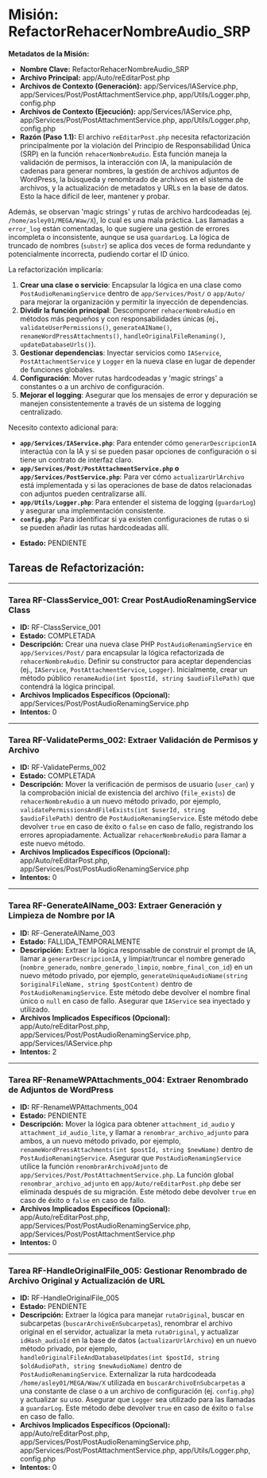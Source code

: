 # Misión: RefactorRehacerNombreAudio_SRP

**Metadatos de la Misión:**
- **Nombre Clave:** RefactorRehacerNombreAudio_SRP
- **Archivo Principal:** app/Auto/reEditarPost.php
- **Archivos de Contexto (Generación):** app/Services/IAService.php, app/Services/Post/PostAttachmentService.php, app/Utils/Logger.php, config.php
- **Archivos de Contexto (Ejecución):** app/Services/IAService.php, app/Services/Post/PostAttachmentService.php, app/Utils/Logger.php, config.php
- **Razón (Paso 1.1):** El archivo `reEditarPost.php` necesita refactorización principalmente por la violación del Principio de Responsabilidad Única (SRP) en la función `rehacerNombreAudio`. Esta función maneja la validación de permisos, la interacción con IA, la manipulación de cadenas para generar nombres, la gestión de archivos adjuntos de WordPress, la búsqueda y renombrado de archivos en el sistema de archivos, y la actualización de metadatos y URLs en la base de datos. Esto la hace difícil de leer, mantener y probar.

Además, se observan 'magic strings' y rutas de archivo hardcodeadas (ej. `/home/asley01/MEGA/Waw/X`), lo cual es una mala práctica. Las llamadas a `error_log` están comentadas, lo que sugiere una gestión de errores incompleta o inconsistente, aunque se usa `guardarLog`. La lógica de truncado de nombres (`substr`) se aplica dos veces de forma redundante y potencialmente incorrecta, pudiendo cortar el ID único.

La refactorización implicaría:
1.  **Crear una clase o servicio**: Encapsular la lógica en una clase como `PostAudioRenamingService` dentro de `app/Services/Post/` o `app/Auto/` para mejorar la organización y permitir la inyección de dependencias.
2.  **Dividir la función principal**: Descomponer `rehacerNombreAudio` en métodos más pequeños y con responsabilidades únicas (ej., `validateUserPermissions()`, `generateAIName()`, `renameWordPressAttachments()`, `handleOriginalFileRenaming()`, `updateDatabaseUrls()`).
3.  **Gestionar dependencias**: Inyectar servicios como `IAService`, `PostAttachmentService` y `Logger` en la nueva clase en lugar de depender de funciones globales.
4.  **Configuración**: Mover rutas hardcodeadas y 'magic strings' a constantes o a un archivo de configuración.
5.  **Mejorar el logging**: Asegurar que los mensajes de error y depuración se manejen consistentemente a través de un sistema de logging centralizado.

Necesito contexto adicional para:
*   **`app/Services/IAService.php`**: Para entender cómo `generarDescripcionIA` interactúa con la IA y si se pueden pasar opciones de configuración o si tiene un contrato de interfaz claro.
*   **`app/Services/Post/PostAttachmentService.php` o `app/Services/PostService.php`**: Para ver cómo `actualizarUrlArchivo` está implementada y si las operaciones de base de datos relacionadas con adjuntos pueden centralizarse allí.
*   **`app/Utils/Logger.php`**: Para entender el sistema de logging (`guardarLog`) y asegurar una implementación consistente.
*   **`config.php`**: Para identificar si ya existen configuraciones de rutas o si se pueden añadir las rutas hardcodeadas allí.
- **Estado:** PENDIENTE

## Tareas de Refactorización:
---
### Tarea RF-ClassService_001: Crear PostAudioRenamingService Class
- **ID:** RF-ClassService_001
- **Estado:** COMPLETADA
- **Descripción:** Crear una nueva clase PHP `PostAudioRenamingService` en `app/Services/Post/` para encapsular la lógica refactorizada de `rehacerNombreAudio`. Definir su constructor para aceptar dependencias (ej., `IAService`, `PostAttachmentService`, `Logger`). Inicialmente, crear un método público `renameAudio(int $postId, string $audioFilePath)` que contendrá la lógica principal.
- **Archivos Implicados Específicos (Opcional):** app/Services/Post/PostAudioRenamingService.php
- **Intentos:** 0
---
### Tarea RF-ValidatePerms_002: Extraer Validación de Permisos y Archivo
- **ID:** RF-ValidatePerms_002
- **Estado:** COMPLETADA
- **Descripción:** Mover la verificación de permisos de usuario (`user_can`) y la comprobación inicial de existencia del archivo (`file_exists`) de `rehacerNombreAudio` a un nuevo método privado, por ejemplo, `validatePermissionsAndFileExists(int $userId, string $audioFilePath)` dentro de `PostAudioRenamingService`. Este método debe devolver `true` en caso de éxito o `false` en caso de fallo, registrando los errores apropiadamente. Actualizar `rehacerNombreAudio` para llamar a este nuevo método.
- **Archivos Implicados Específicos (Opcional):** app/Auto/reEditarPost.php, app/Services/Post/PostAudioRenamingService.php
- **Intentos:** 0
---
### Tarea RF-GenerateAIName_003: Extraer Generación y Limpieza de Nombre por IA
- **ID:** RF-GenerateAIName_003
- **Estado:** FALLIDA_TEMPORALMENTE
- **Descripción:** Extraer la lógica responsable de construir el prompt de IA, llamar a `generarDescripcionIA`, y limpiar/truncar el nombre generado (`nombre_generado`, `nombre_generado_limpio`, `nombre_final_con_id`) en un nuevo método privado, por ejemplo, `generateUniqueAudioName(string $originalFileName, string $postContent)` dentro de `PostAudioRenamingService`. Este método debe devolver el nombre final único o `null` en caso de fallo. Asegurar que `IAService` sea inyectado y utilizado.
- **Archivos Implicados Específicos (Opcional):** app/Auto/reEditarPost.php, app/Services/Post/PostAudioRenamingService.php, app/Services/IAService.php
- **Intentos:** 2
---
### Tarea RF-RenameWPAttachments_004: Extraer Renombrado de Adjuntos de WordPress
- **ID:** RF-RenameWPAttachments_004
- **Estado:** PENDIENTE
- **Descripción:** Mover la lógica para obtener `attachment_id_audio` y `attachment_id_audio_lite`, y llamar a `renombrar_archivo_adjunto` para ambos, a un nuevo método privado, por ejemplo, `renameWordPressAttachments(int $postId, string $newName)` dentro de `PostAudioRenamingService`. Asegurar que `PostAudioRenamingService` utilice la función `renombrarArchivoAdjunto` de `app/Services/Post/PostAttachmentService.php`. La función global `renombrar_archivo_adjunto` en `app/Auto/reEditarPost.php` debe ser eliminada después de su migración. Este método debe devolver `true` en caso de éxito o `false` en caso de fallo.
- **Archivos Implicados Específicos (Opcional):** app/Auto/reEditarPost.php, app/Services/Post/PostAudioRenamingService.php, app/Services/Post/PostAttachmentService.php
- **Intentos:** 0
---
### Tarea RF-HandleOriginalFile_005: Gestionar Renombrado de Archivo Original y Actualización de URL
- **ID:** RF-HandleOriginalFile_005
- **Estado:** PENDIENTE
- **Descripción:** Extraer la lógica para manejar `rutaOriginal`, buscar en subcarpetas (`buscarArchivoEnSubcarpetas`), renombrar el archivo original en el servidor, actualizar la meta `rutaOriginal`, y actualizar `idHash_audioId` en la base de datos (`actualizarUrlArchivo`) en un nuevo método privado, por ejemplo, `handleOriginalFileAndDatabaseUpdates(int $postId, string $oldAudioPath, string $newAudioName)` dentro de `PostAudioRenamingService`. Externalizar la ruta hardcodeada `/home/asley01/MEGA/Waw/X` utilizada en `buscarArchivoEnSubcarpetas` a una constante de clase o a un archivo de configuración (ej. `config.php`) y actualizar su uso. Asegurar que `Logger` sea utilizado para las llamadas a `guardarLog`. Este método debe devolver `true` en caso de éxito o `false` en caso de fallo.
- **Archivos Implicados Específicos (Opcional):** app/Auto/reEditarPost.php, app/Services/Post/PostAudioRenamingService.php, app/Services/Post/PostAttachmentService.php, app/Utils/Logger.php, config.php
- **Intentos:** 0